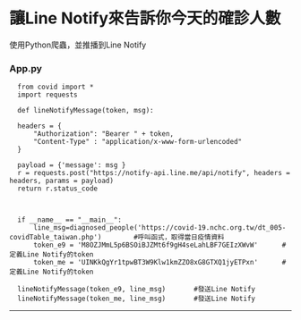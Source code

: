 # 讓Line Notify來告訴你今天的確診人數
使用Python爬蟲，並推播到Line Notify

### App.py
      from covid import *
      import requests

      def lineNotifyMessage(token, msg):

      headers = {
          "Authorization": "Bearer " + token, 
          "Content-Type" : "application/x-www-form-urlencoded"
      }

      payload = {'message': msg }
      r = requests.post("https://notify-api.line.me/api/notify", headers = headers, params = payload)
      return r.status_code



      if __name__ == "__main__":
          line_msg=diagnosed_people('https://covid-19.nchc.org.tw/dt_005-covidTable_taiwan.php')        #呼叫函式，取得當日疫情資料
          token_e9 = 'M8OZJMmL5p6BSOiBJZMt6f9gH4seLahLBF7GEIzXWvW'      #定義Line Notify的token
          token_me = 'UINKkQgYr1tpwBT3W9Klw1kmZZO8xG8GTXQ1jyETPxn'      #定義Line Notify的token

      lineNotifyMessage(token_e9, line_msg)       #發送Line Notify
      lineNotifyMessage(token_me, line_msg)       #發送Line Notify
---
